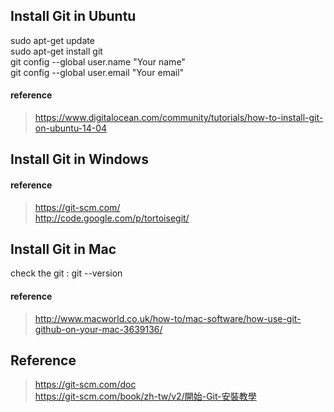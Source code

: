 ## Install Git in Ubuntu
sudo apt-get update <br>
sudo apt-get install git <br>
git config --global user.name "Your name" <br>
git config --global user.email "Your email" <br>

#### reference
>https://www.digitalocean.com/community/tutorials/how-to-install-git-on-ubuntu-14-04  

## Install Git in Windows  
#### reference
>https://git-scm.com/  
>http://code.google.com/p/tortoisegit/    

## Install Git in Mac  
check the git : git --version  
#### reference  
>http://www.macworld.co.uk/how-to/mac-software/how-use-git-github-on-your-mac-3639136/  

## Reference
>https://git-scm.com/doc  
>https://git-scm.com/book/zh-tw/v2/開始-Git-安裝教學


